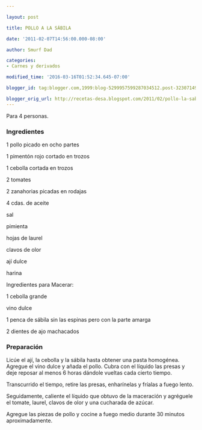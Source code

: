 ```yaml
---

layout: post

title: POLLO A LA SÁBILA

date: '2011-02-07T14:56:00.000-08:00'

author: Smurf Dad

categories:
- Carnes y derivados

modified_time: '2016-03-16T01:52:34.645-07:00'

blogger_id: tag:blogger.com,1999:blog-5299957599287034512.post-323071498524799204

blogger_orig_url: http://recetas-desa.blogspot.com/2011/02/pollo-la-sabila.html
---
```


Para 4 personas.

<h3>Ingredientes</h3>

1 pollo picado en ocho partes

1 pimentón rojo cortado en trozos

1 cebolla cortada en trozos

2 tomates

2 zanahorias picadas en rodajas

4 cdas. de aceite

sal

pimienta

hojas de laurel

clavos de olor

ají dulce

harina

Ingredientes para Macerar:

1 cebolla grande

vino dulce

1 penca de sábila sin las espinas pero con la parte amarga

2 dientes de ajo machacados

<h3>Preparación</h3>

Licúe el ají, la cebolla y la sábila hasta obtener una pasta homogénea. Agregue el vino dulce y añada el pollo. Cubra con el líquido las presas y deje reposar al menos 6 horas dándole vueltas cada cierto tiempo.

Transcurrido el tiempo, retire las presas, enharínelas y fríalas a fuego lento.

Seguidamente, caliente el líquido que obtuvo de la maceración y agréguele el tomate, laurel, clavos de olor y una cucharada de azúcar.

Agregue las piezas de pollo y cocine a fuego medio durante 30 minutos aproximadamente.